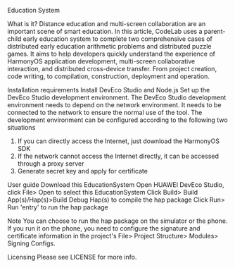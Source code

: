 Education System

What is it?
Distance education and multi-screen collaboration are an important scene of smart education. 
In this article, CodeLab uses a parent-child early education system to complete two comprehensive cases of distributed early education arithmetic problems and distributed puzzle games.
It aims to help developers quickly understand the experience of HarmonyOS application development, multi-screen collaborative interaction, and distributed cross-device transfer. 
From project creation, code writing, to compilation, construction, deployment and operation.

Installation requirements
Install DevEco Studio and Node.js
Set up the DevEco Studio development environment. The DevEco Studio development environment needs to depend on the network environment. It needs to be connected to the network to ensure the normal use of the tool. The development environment can be configured according to the following two situations
1. If you can directly access the Internet, just download the HarmonyOS SDK
2. If the network cannot access the Internet directly, it can be accessed through a proxy server
3. Generate secret key and apply for certificate

User guide
Download this EducationSystem
Open HUAWEI DevEco Studio, click File> Open to select this EducationSystem
Click Build> Build App(s)/Hap(s)>Build Debug Hap(s) to compile the hap package
Click Run> Run 'entry' to run the hap package

Note
You can choose to run the hap package on the simulator or the phone. 
If you run it on the phone, you need to configure the signature and certificate information in the project's File> Project Structure> Modules> Signing Configs.

Licensing
Please see LICENSE for more info.
